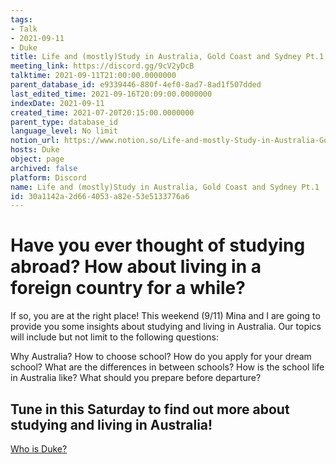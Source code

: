 ```yaml
---
tags:
- Talk
- 2021-09-11
- Duke
title: Life and (mostly)Study in Australia, Gold Coast and Sydney Pt.1
meeting_link: https://discord.gg/9cV2yDcB
talktime: 2021-09-11T21:00:00.0000000
parent_database_id: e9339446-880f-4ef0-8ad7-8ad1f507dded
last_edited_time: 2021-09-16T20:09:00.0000000
indexDate: 2021-09-11
created_time: 2021-07-20T20:15:00.0000000
parent_type: database_id
language_level: No limit
notion_url: https://www.notion.so/Life-and-mostly-Study-in-Australia-Gold-Coast-and-Sydney-Pt-1-30a1142a2d664053a82e53e5133776a6
hosts: Duke
object: page
archived: false
platform: Discord
name: Life and (mostly)Study in Australia, Gold Coast and Sydney Pt.1
id: 30a1142a-2d66-4053-a82e-53e5133776a6
---
```



# Have you ever thought of studying abroad? How about living in a foreign country for a while?

If so, you are at the right place! This weekend (9/11) Mina and I are going to provide you some insights about studying and living in Australia. Our topics will include but not limit to the following questions:

Why Australia?
How to choose school?
How do you apply for your dream school?
What are the differences in between schools?
How is the school life in Australia like?
What should you prepare before departure?

## Tune in this Saturday to find out more about studying and living in Australia!
[Who is Duke?](/e0958ccc596f4efea798c99507f0f16e)









